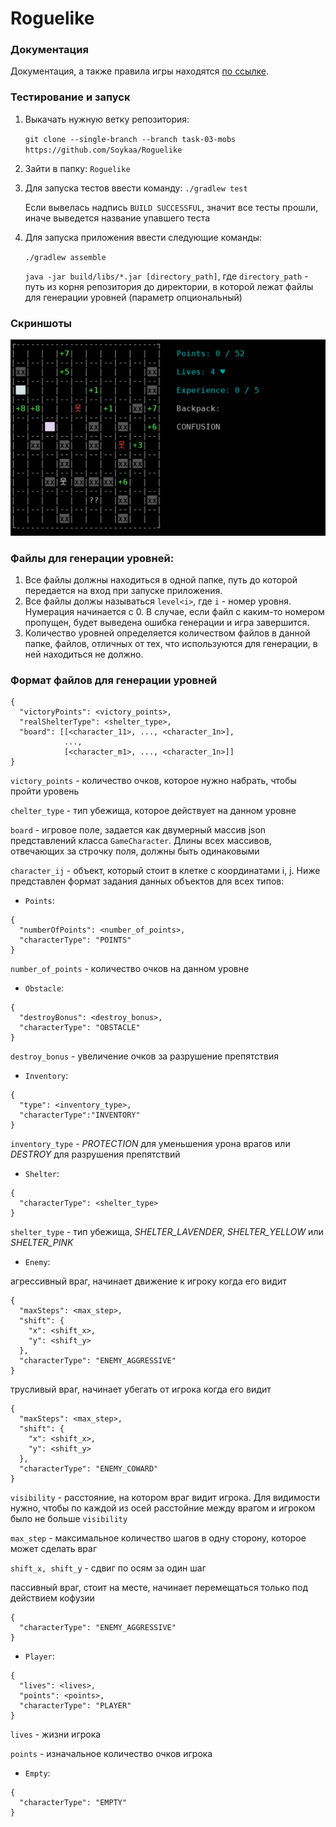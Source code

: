 # Roguelike

### Документация

Документация,  а также правила игры
находятся [по ссылке](https://github.com/Soykaa/Roguelike/blob/task-03-mobs/architecture/ARCHITECTURE.md).

### Тестирование и запуск

1. Выкачать нужную ветку репозитория:

   `git clone --single-branch --branch task-03-mobs https://github.com/Soykaa/Roguelike`


2. Зайти в папку: `Roguelike`


3. Для запуска тестов ввести команду:
   `./gradlew test`

   Если вывелась надпись `BUILD SUCCESSFUL`, значит все тесты прошли, иначе выведется название упавшего теста


4. Для запуска приложения ввести следующие команды:

   `./gradlew assemble`

   `java -jar build/libs/*.jar [directory_path]`, где `directory_path` - путь из корня репозитория до директории, в которой лежат файлы для генерации уровней (параметр опциональный)

### Скриншоты
![img.png](screenshots/img.png)

### Файлы для генерации уровней:

1. Все файлы должны находиться в одной папке, путь до которой передается на вход при запуске приложения.
2. Все файлы должы называться `level<i>`, где `i` - номер уровня. Нумерация начинается с 0.
В случае, если файл с каким-то номером пропущен, будет выведена ошибка генерации и игра завершится.
3. Количество уровней определяется количеством файлов в данной папке, файлов, отличных от тех, 
что используются для генерации, в ней находиться не должно.
 

### Формат файлов для генерации уровней

````
{
  "victoryPoints": <victory_points>, 
  "realShelterType": <shelter_type>,
  "board": [[<character_11>, ..., <character_1n>], 
            ..., 
            [<character_m1>, ..., <character_1n>]]
}

````

`victory_points` - количество очков, которое нужно набрать, чтобы пройти уровень

`chelter_type` - тип убежища, которое действует на данном уровне

`board` - игровое поле, задается как двумерный массив json представлений класса `GameCharacter`. 
Длины всех массивов, отвечающих за строчку поля, должны быть одинаковыми

`character_ij` - объект, который стоит в клетке с координатами i, j. Ниже представлен формат задания данных объектов для всех типов:

- `Points`:

````
{
  "numberOfPoints": <number_of_points>,
  "characterType": "POINTS"
}
````
`number_of_points` - количество очков на данном уровне

- `Obstacle`:

````
{
  "destroyBonus": <destroy_bonus>,
  "characterType": "OBSTACLE"
}
````
`destroy_bonus` - увеличение очков за разрушение препятствия

- `Inventory`:

````
{
  "type": <inventory_type>,
  "characterType":"INVENTORY"
}
````
`inventory_type` - _PROTECTION_ для уменьшения урона врагов или _DESTROY_ для разрушения препятствий
 
- `Shelter`:

````
{
  "characterType": <shelter_type>
}
````
`shelter_type` - тип убежища, _SHELTER_LAVENDER_, _SHELTER_YELLOW_ или _SHELTER_PINK_

- `Enemy`:

агрессивный враг, начинает движение к игроку когда его видит
````
{
  "maxSteps": <max_step>,
  "shift": {
    "x": <shift_x>,
    "y": <shift_y>
  },
  "characterType": "ENEMY_AGGRESSIVE"
}
````

трусливый враг, начинает убегать от игрока когда его видит
````
{
  "maxSteps": <max_step>,
  "shift": {
    "x": <shift_x>,
    "y": <shift_y>
  },
  "characterType": "ENEMY_COWARD"
}
````

`visibility` - расстояние, на котором враг видит игрока. Для видимости нужно, чтобы по каждой из осей расстойние 
между врагом и игроком было не больше `visibility`

`max_step` - максимальное количество шагов в одну сторону, которое может сделать враг

`shift_x, shift_y` - сдвиг по осям за один шаг

пассивный враг, стоит на месте, начинает перемещаться только под действием кофузии
````
{
  "characterType": "ENEMY_AGGRESSIVE"
}
````

- `Player`:

````
{
  "lives": <lives>,
  "points": <points>,
  "characterType": "PLAYER"
}
````
`lives` - жизни игрока

`points` - изначальное количество очков игрока

- `Empty`:

````
{
  "characterType": "EMPTY"
}
````
